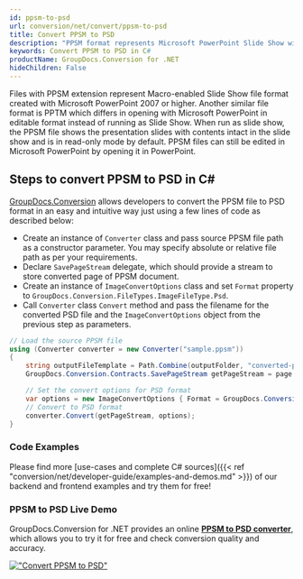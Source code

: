 ```yaml
---
id: ppsm-to-psd
url: conversion/net/convert/ppsm-to-psd
title: Convert PPSM to PSD
description: "PPSM format represents Microsoft PowerPoint Slide Show with .ppsm extension. Learn how to convert PPSM to PSD file programmatically in C# language using GroupDocs.Conversion for .NET library."
keywords: Convert PPSM to PSD in C#
productName: GroupDocs.Conversion for .NET
hideChildren: False
---
```


Files with PPSM extension represent Macro-enabled Slide Show file format created with Microsoft PowerPoint 2007 or higher. Another similar file format is PPTM which differs in opening with Microsoft PowerPoint in editable format instead of running as Slide Show. When run as slide show, the PPSM file shows the presentation slides with contents intact in the slide show and is in read-only mode by default. PPSM files can still be edited in Microsoft PowerPoint by opening it in PowerPoint.

## Steps to convert PPSM to PSD in C#

[GroupDocs.Conversion](https://products.groupdocs.com/conversion/net) allows developers to convert the PPSM file to PSD format in an easy and intuitive way just using a few lines of code as described below:

* Create an instance of `Converter` class and pass source PPSM file path as a constructor parameter. You may specify absolute or relative file path as per your requirements. 
* Declare `SavePageStream` delegate, which should provide a stream to store converted page of PPSM document.
* Create an instance of `ImageConvertOptions` class and set `Format` property to `GroupDocs.Conversion.FileTypes.ImageFileType.Psd`.
* Call `Converter` class `Convert` method and pass the filename for the converted PSD file and the `ImageConvertOptions` object from the previous step as parameters.

```csharp
// Load the source PPSM file
using (Converter converter = new Converter("sample.ppsm"))
{
    string outputFileTemplate = Path.Combine(outputFolder, "converted-page-{0}.psd");
    GroupDocs.Conversion.Contracts.SavePageStream getPageStream = page => new FileStream(string.Format(outputFileTemplate, page), FileMode.Create);

    // Set the convert options for PSD format
    var options = new ImageConvertOptions { Format = GroupDocs.Conversion.FileTypes.ImageFileType.Psd };   
    // Convert to PSD format
    converter.Convert(getPageStream, options);
}
```

### Code Examples

Please find more [use-cases and complete C# sources]({{< ref "conversion/net/developer-guide/examples-and-demos.md" >}}) of our backend and frontend examples and try them for free!

### PPSM to PSD Live Demo

GroupDocs.Conversion for .NET provides an online [**PPSM to PSD converter**](https://products.groupdocs.app/conversion/ppsm-to-psd), which allows you to try it for free and check conversion quality and accuracy.

[!["Convert PPSM to PSD"](conversion/net/images/convert-to-psd/convert-ppsm-to-psd.png)](https://products.groupdocs.app/conversion/ppsm-to-psd)